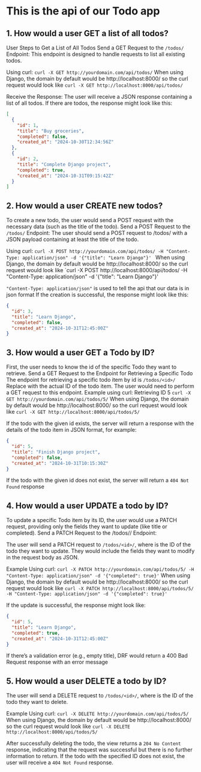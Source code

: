 # **This is the api of our Todo app**

## **1. How would a user GET a list of all todos?**

User Steps to Get a List of All Todos
Send a GET Request to the `/todos/` Endpoint: This endpoint is designed to handle requests to list all existing todos.

Using curl:
`curl -X GET http://yourdomain.com/api/todos/`
When using Django, the domain by default would be http://localhost:8000/ so the curl request would look like
`curl -X GET http://localhost:8000/api/todos/`

Receive the Response: The user will receive a JSON response containing a list of all todos.
If there are todos, the response might look like this:
```json
[
  {
    "id": 1,
    "title": "Buy groceries",
    "completed": false,
    "created_at": "2024-10-30T12:34:56Z"
  },
  {
    "id": 2,
    "title": "Complete Django project",
    "completed": true,
    "created_at": "2024-10-31T09:15:42Z"
  }
]
```

## **2. How would a user CREATE new todos?**

To create a new todo, the user would send a POST request with the necessary data (such as the title of the todo).
Send a POST Request to the `/todos/` Endpoint: The user should send a POST request to /todos/ with a JSON payload containing at least the title of the todo.

Using curl:
`curl -X POST http://yourdomain.com/api/todos/ -H "Content-Type: application/json" -d '{"title": "Learn Django"}'
`
When using Django, the domain by default would be http://localhost:8000/ so the curl request would look like
`curl -X POST http://localhost:8000/api/todos/ -H "Content-Type: application/json" -d '{"title": "Learn Django"}'

`"Content-Type: application/json"` is used to tell the api that our data is in json format
If the creation is successful, the response might look like this:
```json
{
  "id": 3,
  "title": "Learn Django",
  "completed": false,
  "created_at": "2024-10-31T12:45:00Z"
}
```

## **3. How would a user GET a Todo by ID?**

First, the user needs to know the id of the specific Todo they want to retrieve.
Send a GET Request to the Endpoint for Retrieving a Specific Todo
The endpoint for retrieving a specific todo item by id is `/todos/<id>/`
Replace <id> with the actual ID of the todo item.
The user would need to perform a GET request to this endpoint.
Example using curl: Retrieving ID 5
`curl -X GET http://yourdomain.com/api/todos/5/`
When using Django, the domain by default would be http://localhost:8000/ so the curl request would look like
`curl -X GET http://localhost:8000/api/todos/5/`

If the todo with the given id exists, the server will return a response with the details of the todo item in JSON format, for example:
```json
{
  "id": 5,
  "title": "Finish Django project",
  "completed": false,
  "created_at": "2024-10-31T10:15:30Z"
}
```
If the todo with the given id does not exist, the server will return a `404 Not Found` response

## **4. How would a user UPDATE a todo by ID?** 
To update a specific Todo item by its ID, the user would use a PATCH request, providing only the fields they want to update (like title or completed).
Send a PATCH Request to the /todos/<id>/ Endpoint:

The user will send a PATCH request to `/todos/<id>/`, where <id> is the ID of the todo they want to update. They would include the fields they want to modify in the request body as JSON.

Example Using curl:
`curl -X PATCH http://yourdomain.com/api/todos/5/ -H "Content-Type: application/json" -d '{"completed": true}'`
When using Django, the domain by default would be http://localhost:8000/ so the curl request would look like
`curl -X PATCH http://localhost:8000/api/todos/5/ -H "Content-Type: application/json" -d '{"completed": true}'`

If the update is successful, the response might look like:
```json
{
  "id": 5,
  "title": "Learn Django",
  "completed": true,
  "created_at": "2024-10-31T12:45:00Z"
}
```
If there’s a validation error (e.g., empty title), DRF would return a 400 Bad Request response with an error message

## **5. How would a user DELETE a todo by ID?** 
The user will send a DELETE request to `/todos/<id>/`, where <id> is the ID of the todo they want to delete.

Example Using curl:
`curl -X DELETE http://yourdomain.com/api/todos/5/`
When using Django, the domain by default would be http://localhost:8000/ so the curl request would look like
`curl -X DELETE http://localhost:8000/api/todos/5/`

After successfully deleting the todo, the view returns a `204 No Content` response, indicating that the request was successful but there is no further information to return.
If the todo with the specified ID does not exist, the user will receive a `404 Not Found` response.
